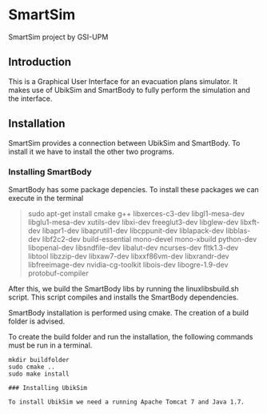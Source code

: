 # SmartSim
SmartSim project by GSI-UPM

## Introduction

This is a Graphical User Interface for an evacuation plans simulator. It makes use of UbikSim and SmartBody to fully perform the simulation and the interface.

## Installation

SmartSim provides a connection between UbikSim and SmartBody. To install it we have to install the other two programs.

### Installing SmartBody

SmartBody has some package depencies. To install these packages we can execute in the terminal

>  sudo apt-get install cmake g++ libxerces-c3-dev libgl1-mesa-dev libglu1-mesa-dev xutils-dev libxi-dev freeglut3-dev libglew-dev libxft-dev libapr1-dev libaprutil1-dev libcppunit-dev liblapack-dev libblas-dev libf2c2-dev build-essential mono-devel mono-xbuild python-dev libopenal-dev libsndfile-dev libalut-dev ncurses-dev fltk1.3-dev libtool libzzip-dev libxaw7-dev libxxf86vm-dev libxrandr-dev libfreeimage-dev nvidia-cg-toolkit libois-dev libogre-1.9-dev protobuf-compiler

After this, we build the SmartBody libs by running the linuxlibsbuild.sh script. This script compiles and installs the SmartBody dependencies.

SmartBody installation is performed using cmake. The creation of a build folder is advised.

To create the build folder and run the installation, the following commands must be run in a terminal.

> 
```  
mkdir buildfolder
sudo cmake ..
sudo make install

### Installing UbikSim

To install UbikSim we need a running Apache Tomcat 7 and Java 1.7. 


